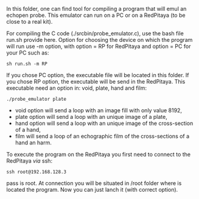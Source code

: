 In this folder, one can find tool for compiling a program that will emul an echopen probe. This emulator can run on a PC or on a RedPitaya (to be close to a real kit).

For compiling the C code (./srcbin/probe_emulator.c), use the bash file run.sh provide here. Option for choosing the device on which the program will run use -m option, with option = RP for RedPitaya and option = PC for your PC such as:

	sh run.sh -m RP

If you chose PC option, the executable file will be located in this folder. If you chose RP option, the executable will be send in the RedPitaya. This executable need an option in: void, plate, hand and film:

	./probe_emulator plate

* void option will send a loop with an image fill with only value 8192,
* plate option will send a loop with an unique image of a plate,
* hand option will send a loop with an unique image of the cross-section of a hand,
* film will send a loop of an echographic film of the cross-sections of a hand an harm.

To execute the program on the RedPitaya you first need to connect to the RedPitaya *via* ssh:

	ssh root@192.168.128.3

pass is root. At connection you will be situated in /root folder where is located the program. Now you can just lanch it (with correct option).

